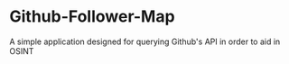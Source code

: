 # Github-Follower-Map
A simple application designed for querying Github's API in order to aid in OSINT
